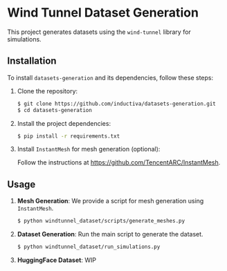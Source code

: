 # Wind Tunnel Dataset Generation

This project generates datasets using the `wind-tunnel` library for simulations.

## Installation

To install `datasets-generation` and its dependencies, follow these steps:

1. Clone the repository:

   ```bash
   $ git clone https://github.com/inductiva/datasets-generation.git
   $ cd datasets-generation
   ```
   
2. Install the project dependencies:
   ```bash
   $ pip install -r requirements.txt
   ```

3. Install `InstantMesh` for mesh generation (optional):
   
    Follow the instructions at https://github.com/TencentARC/InstantMesh.

## Usage

1. **Mesh Generation**: We provide a script for mesh generation using `InstantMesh`.
   ```bash
   $ python windtunnel_dataset/scripts/generate_meshes.py
   ```

2. **Dataset Generation**: Run the main script to generate the dataset.
   ```bash
   $ python windtunnel_dataset/run_simulations.py
   ```

3. **HuggingFace Dataset**: WIP
